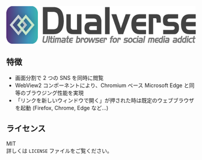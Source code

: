 <img src="./design/github.png" height="100" alt="Dualverse">

## 特徴

- 画面分割で 2 つの SNS を同時に閲覧
- WebView2 コンポーネントにより、Chromium ベース Microsoft Edge と同等のブラウジング性能を実現
- 「リンクを新しいウィンドウで開く」が押された時は既定のウェブブラウザを起動 (Firefox, Chrome, Edge など…)

## ライセンス

MIT  
詳しくは `LICENSE` ファイルをご覧ください。
